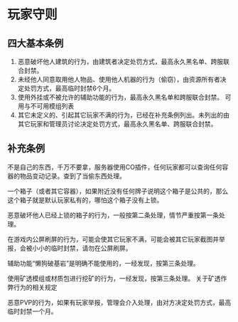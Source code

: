 # 玩家守则
## 四大基本条例
1. 恶意破坏他人建筑的行为，由建筑者决定处罚方式，最高永久黑名单、跨服联合封禁。
2. 未经他人同意取用他人物品、使用他人机器的行为（偷窃），由资源所有者决定处罚方式，最高临时封禁6个月。
3. 使用外挂或不被允许的辅助功能的行为，最高永久黑名单和跨服联合封禁。
可用与不可用模组列表
4. 其它未定义的、引起其它玩家不满的行为，已经在补充条例列出。未列出的由其它玩家和管理员讨论决定处罚方式，最高永久黑名单、跨服联合封禁。
## 补充条例
不是自己的东西，千万不要拿，服务器使用CO插件，任何玩家都可以查询任何容器的物品变动记录。查到了当偷东西处理。

一个箱子（或者其它容器），如果附近没有任何牌子说明这个箱子是公共的，那么这个箱子就是默认玩家私有的，哪怕这个箱子没有上锁。

恶意破坏他人已经上锁的箱子的行为，一般按第二条处理，情节严重按第一条处理。

在游戏内公屏刷屏的行为，可能会使其它玩家不满，可能会被其它玩家截图并举报，会被小小的临时封禁，请勿在公屏刷屏。

辅助功能“懒狗破基岩”是明确不能使用的，一经发现，按第三条处理。

使用矿透模组或材质包进行挖矿的行为，一经发现，按第三条处理。
关于矿透作弊行为的相关规定

恶意PVP的行为，如果有玩家举报，管理会介入处理，由对方决定处罚方式，最高临时封禁一个月。